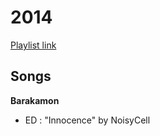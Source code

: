 # 2014

[Playlist link](https://sptfy.com/174O)

## Songs

**Barakamon**
* ED : "Innocence" by NoisyCell